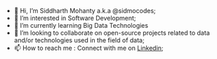 - 👋 Hi, I’m Siddharth Mohanty a.k.a @sidmocodes;
- 👀 I’m interested in Software Development;
- 🌱 I’m currently learning Big Data Technologies
- 💞️ I’m looking to collaborate on open-source projects related to data and/or technologies used in the field of data;
- 📫 How to reach me : Connect with me on [Linkedin](https://www.linkedin.com/in/ssmohanty/);

<!---
sidmocodes/sidmocodes is a ✨ special ✨ repository because its `README.md` (this file) appears on your GitHub profile.
You can click the Preview link to take a look at your changes.
--->
